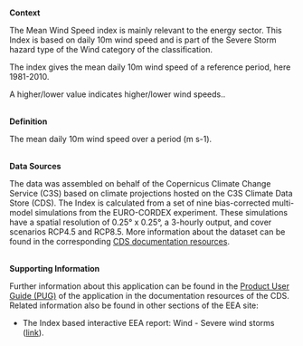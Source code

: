 <br />**Context**

The Mean Wind Speed index is mainly relevant to the energy sector. This Index is based on daily 10m wind speed and is part of the Severe Storm hazard type of the Wind category of the classification.

The index gives the mean daily 10m wind speed of a reference period, here 1981-2010.

A higher/lower value indicates higher/lower wind speeds..

<br />**Definition**

The mean daily 10m wind speed over a period (m s-1).

<br />**Data Sources**

The data was assembled on behalf of the Copernicus Climate Change Service (C3S) based on climate projections hosted on the C3S Climate Data Store (CDS). The Index is calculated from a set of nine bias-corrected multi-model simulations from the EURO-CORDEX experiment. These simulations have a spatial resolution of 0.25° x 0.25°, a 3-hourly output, and cover scenarios RCP4.5 and RCP8.5. More information about the dataset can be found in the corresponding [CDS documentation resources](https://cds.climate.copernicus.eu/cdsapp#!/dataset/sis-energy-derived-projections).

<br />**Supporting Information**

Further information about this application can be found in the [Product User Guide (PUG)](https://datastore.copernicus-climate.eu/documents/ecde/23-ecde-app-mean-wind-speed-v1.0.pdf) of the application in the documentation resources of the CDS.
Related information also be found in other sections of the EEA site:

- The Index based interactive EEA report: Wind - Severe wind storms ([link](https://www.eea.europa.eu/publications/europes-changing-climate-hazards-1/wind/wind-severe-windstorms)).
